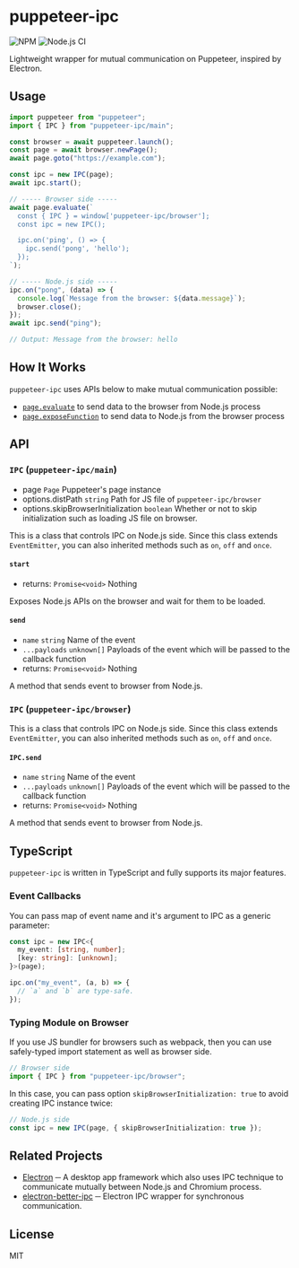 # puppeteer-ipc

![NPM](https://img.shields.io/npm/v/puppeteer-ipc.svg)
![Node.js CI](https://github.com/neet/puppeteer-ipc/workflows/Node.js%20CI/badge.svg)

Lightweight wrapper for mutual communication on Puppeteer, inspired by Electron.

## Usage

```js
import puppeteer from "puppeteer";
import { IPC } from "puppeteer-ipc/main";

const browser = await puppeteer.launch();
const page = await browser.newPage();
await page.goto("https://example.com");

const ipc = new IPC(page);
await ipc.start();

// ----- Browser side -----
await page.evaluate(`
  const { IPC } = window['puppeteer-ipc/browser'];
  const ipc = new IPC();

  ipc.on('ping', () => {
    ipc.send('pong', 'hello');
  });
`);

// ----- Node.js side -----
ipc.on("pong", (data) => {
  console.log(`Message from the browser: ${data.message}`);
  browser.close();
});
await ipc.send("ping");

// Output: Message from the browser: hello
```

## How It Works

`puppeteer-ipc` uses APIs below to make mutual communication possible:

- [`page.evaluate`](https://pptr.dev/#?product=Puppeteer&show=api-pageevaluatepagefunction-args) to send data to the browser from Node.js process
- [`page.exposeFunction`](https://pptr.dev/#?product=Puppeteer&show=api-pageexposefunctionname-puppeteerfunction) to send data to Node.js from the browser process

## API

### `IPC` (`puppeteer-ipc/main`)

- page `Page` Puppeteer's page instance
- options.distPath `string` Path for JS file of `puppeteer-ipc/browser`
- options.skipBrowserInitialization `boolean` Whether or not to skip initialization such as loading JS file on browser.

This is a class that controls IPC on Node.js side. Since this class extends `EventEmitter`, you can also inherited methods such as `on`, `off` and `once`.

#### `start`

- returns: `Promise<void>` Nothing

Exposes Node.js APIs on the browser and wait for them to be loaded.

#### `send`

- `name` `string` Name of the event
- `...payloads` `unknown[]` Payloads of the event which will be passed to the callback function
- returns: `Promise<void>` Nothing

A method that sends event to browser from Node.js.

### `IPC` (`puppeteer-ipc/browser`)

This is a class that controls IPC on Node.js side. Since this class extends `EventEmitter`, you can also inherited methods such as `on`, `off` and `once`.

#### `IPC.send`

- `name` `string` Name of the event
- `...payloads` `unknown[]` Payloads of the event which will be passed to the callback function
- returns: `Promise<void>` Nothing

A method that sends event to browser from Node.js.

## TypeScript

`puppeteer-ipc` is written in TypeScript and fully supports its major features.

### Event Callbacks

You can pass map of event name and it's argument to IPC as a generic parameter:

```ts
const ipc = new IPC<{
  my_event: [string, number];
  [key: string]: [unknown];
}>(page);

ipc.on("my_event", (a, b) => {
  // `a` and `b` are type-safe.
});
```

### Typing Module on Browser

If you use JS bundler for browsers such as webpack, then you can use safely-typed import statement as well as browser side.

```ts
// Browser side
import { IPC } from "puppeteer-ipc/browser";
```

In this case, you can pass option `skipBrowserInitialization: true` to avoid creating IPC instance twice:

```ts
// Node.js side
const ipc = new IPC(page, { skipBrowserInitialization: true });
```

## Related Projects

- [Electron](https://www.electronjs.org/) ─ A desktop app framework which also uses IPC technique to communicate mutually between Node.js and Chromium process.
- [electron-better-ipc](https://github.com/sindresorhus/electron-better-ipc) ─ Electron IPC wrapper for synchronous communication.

## License

MIT
